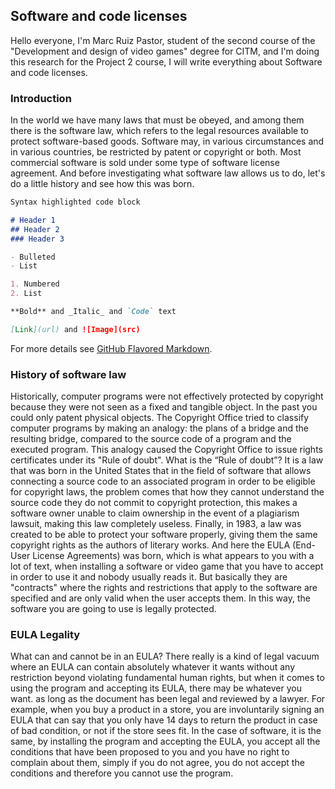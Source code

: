 ## Software and code licenses
Hello everyone, I'm Marc Ruiz Pastor, student of the second course of the "Development and design of video games" degree for CITM, and I'm doing this research for the Project 2 course, I will write everything about Software and code licenses.

### Introduction

In the world we have many laws that must be obeyed, and among them there is the software law, which refers to the legal resources available to protect software-based goods. Software may, in various circumstances and in various countries, be restricted by patent or copyright or both. Most commercial software is sold under some type of software license agreement. And before investigating what software law allows us to do, let's do a little history and see how this was born.


```markdown
Syntax highlighted code block

# Header 1
## Header 2
### Header 3

- Bulleted
- List

1. Numbered
2. List

**Bold** and _Italic_ and `Code` text

[Link](url) and ![Image](src)
```

For more details see [GitHub Flavored Markdown](https://guides.github.com/features/mastering-markdown/).

### History of software law

Historically, computer programs were not effectively protected by copyright because they were not seen as a fixed and tangible object. In the past you could only patent physical objects. The Copyright Office tried to classify computer programs by making an analogy: the plans of a bridge and the resulting bridge, compared to the source code of a program and the executed program. This analogy caused the Copyright Office to issue rights certificates under its "Rule of doubt". 
What is the “Rule of doubt”? It is a law that was born in the United States that in the field of software that allows connecting a source code to an associated program in order to be eligible for copyright laws, the problem comes that how they cannot understand the source code they do not commit to copyright protection, this makes a software owner unable to claim ownership in the event of a plagiarism lawsuit, making this law completely useless.
Finally, in 1983, a law was created to be able to protect your software properly, giving them the same copyright rights as the authors of literary works. And here the EULA (End-User License Agreements) was born, which is what appears to you with a lot of text, when installing a software or video game that you have to accept in order to use it and nobody usually reads it. But basically they are "contracts" where the rights and restrictions that apply to the software are specified and are only valid when the user accepts them. In this way, the software you are going to use is legally protected.

### EULA Legality

What can and cannot be in an EULA? There really is a kind of legal vacuum where an EULA can contain absolutely whatever it wants without any restriction beyond violating fundamental human rights, but when it comes to using the program and accepting its EULA, there may be whatever you want. as long as the document has been legal and reviewed by a lawyer. For example, when you buy a product in a store, you are involuntarily signing an EULA that can say that you only have 14 days to return the product in case of bad condition, or not if the store sees fit. In the case of software, it is the same, by installing the program and accepting the EULA, you accept all the conditions that have been proposed to you and you have no right to complain about them, simply if you do not agree, you do not accept the conditions and therefore you cannot use the program.

